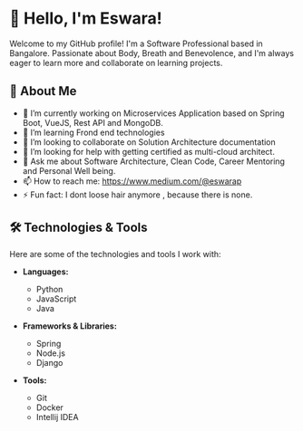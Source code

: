 # 👋 Hello, I'm Eswara!

Welcome to my GitHub profile! I'm a Software Professional based in Bangalore. Passionate about Body, Breath and Benevolence, 
and I'm always eager to learn more and collaborate on learning projects.

## 🚀 About Me

- 🔭 I’m currently working on Microservices Application based on Spring Boot, VueJS, Rest API and MongoDB.
- 🌱 I’m learning Frond end technologies
- 👯 I’m looking to collaborate on Solution Architecture documentation
- 🤔 I’m looking for help with getting certified as multi-cloud architect.
- 💬 Ask me about Software Architecture, Clean Code, Career Mentoring and Personal Well being.
- 📫 How to reach me: https://www.medium.com/@eswarap
- ⚡ Fun fact: I dont loose hair anymore , because there is none.

## 🛠️ Technologies & Tools

Here are some of the technologies and tools I work with:

- **Languages:** 
  - Python
  - JavaScript
  - Java
  
- **Frameworks & Libraries:**
  - Spring 
  - Node.js
  - Django
  
- **Tools:**
  - Git
  - Docker
  - Intellij IDEA

